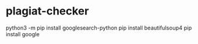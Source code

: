 # plagiat-checker

python3 -m pip install googlesearch-python
pip install beautifulsoup4
pip install google